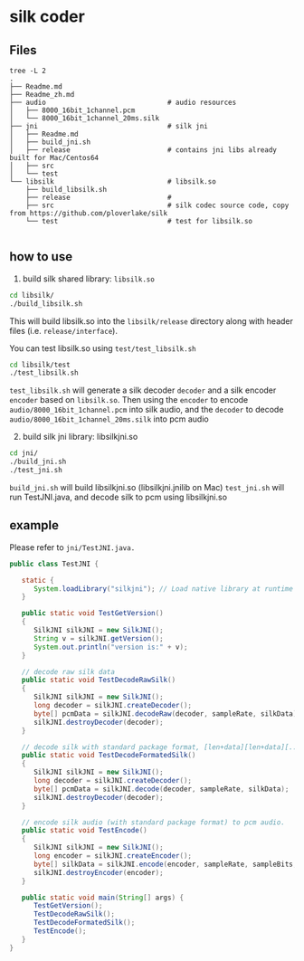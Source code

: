 # silk coder

## Files

```
tree -L 2
.
├── Readme.md
├── Readme_zh.md
├── audio                              # audio resources
│   ├── 8000_16bit_1channel.pcm
│   └── 8000_16bit_1channel_20ms.silk
├── jni                                # silk jni
│   ├── Readme.md
│   ├── build_jni.sh
│   ├── release                        # contains jni libs already built for Mac/Centos64
│   ├── src
│   └── test
└── libsilk                            # libsilk.so
    ├── build_libsilk.sh
    ├── release                        #
    ├── src                            # silk codec source code, copy from https://github.com/ploverlake/silk
    └── test                           # test for libsilk.so


```

## how to use

1. build silk shared library: `libsilk.so`

```bash
cd libsilk/
./build_libsilk.sh
```

This will build libsilk.so into the `libsilk/release` directory along with header files (i.e. `release/interface`).

You can test libsilk.so using `test/test_libsilk.sh`

```bash
cd libsilk/test
./test_libsilk.sh
```

`test_libsilk.sh` will generate a silk decoder `decoder` and a silk encoder `encoder` based on `libsilk.so`. Then using the `encoder` to encode `audio/8000_16bit_1channel.pcm` into silk audio, and the `decoder` to decode `audio/8000_16bit_1channel_20ms.silk` into pcm audio

2. build silk jni library: libsilkjni.so

```bash
cd jni/
./build_jni.sh 
./test_jni.sh
```

`build_jni.sh` will build libsilkjni.so (libsilkjni.jnilib on Mac)
`test_jni.sh` will run TestJNI.java, and decode silk to pcm using libsilkjni.so

## example

Please refer to `jni/TestJNI.java.`

```java
public class TestJNI {

   static {
      System.loadLibrary("silkjni"); // Load native library at runtime
   }

   public static void TestGetVersion()
   {
      SilkJNI silkJNI = new SilkJNI();
      String v = silkJNI.getVersion();
      System.out.println("version is:" + v);
   }

   // decode raw silk data
   public static void TestDecodeRawSilk()
   {
      SilkJNI silkJNI = new SilkJNI();
      long decoder = silkJNI.createDecoder();
      byte[] pcmData = silkJNI.decodeRaw(decoder, sampleRate, silkData);
      silkJNI.destroyDecoder(decoder);
   }

   // decode silk with standard package format, [len+data][len+data][...]
   public static void TestDecodeFormatedSilk()
   {
      SilkJNI silkJNI = new SilkJNI();
      long decoder = silkJNI.createDecoder();
      byte[] pcmData = silkJNI.decode(decoder, sampleRate, silkData);
      silkJNI.destroyDecoder(decoder);
   }

   // encode silk audio (with standard package format) to pcm audio.
   public static void TestEncode()
   {
      SilkJNI silkJNI = new SilkJNI();
      long encoder = silkJNI.createEncoder();
      byte[] silkData = silkJNI.encode(encoder, sampleRate, sampleBits, channel, pcmData);
      silkJNI.destroyEncoder(encoder);
   }

   public static void main(String[] args) {
      TestGetVersion();
      TestDecodeRawSilk();
      TestDecodeFormatedSilk();
      TestEncode();
   }
}
```